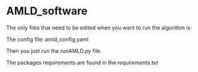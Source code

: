 # AMLD_software

The only files that need to be edited when you want to run the algorithm is:

The config file: amld_config.yaml

Then you just run the runAMLD.py file.

The packages requirements are found in the *requirements.txt*

